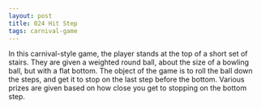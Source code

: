 ```yaml
---
layout: post
title: 024 Hit Step
tags: carnival-game
---
```

In this carnival-style game, the player stands at the top of a short set of stairs. They are given a weighted round ball, about the size of a bowling ball, but with a flat bottom. The object of the game is to roll the ball down the steps, and get it  to stop on the last step before the bottom. Various prizes are given based on how close you get to stopping on the bottom step.